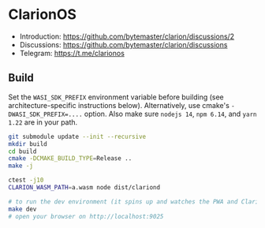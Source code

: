 # ClarionOS

-   Introduction: https://github.com/bytemaster/clarion/discussions/2
-   Discussions: https://github.com/bytemaster/clarion/discussions
-   Telegram: https://t.me/clarionos

## Build

Set the `WASI_SDK_PREFIX` environment variable before building (see architecture-specific instructions below). Alternatively, use cmake's `-DWASI_SDK_PREFIX=....` option. Also make sure `nodejs 14`, `npm 6.14`, and `yarn 1.22` are in your path.

```sh
git submodule update --init --recursive
mkdir build
cd build
cmake -DCMAKE_BUILD_TYPE=Release ..
make -j

ctest -j10
CLARION_WASM_PATH=a.wasm node dist/clariond

# to run the dev environment (it spins up and watches the PWA and ClarionD)
make dev
# open your browser on http://localhost:9025
```


